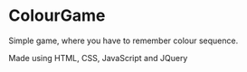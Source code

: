 # ColourGame
Simple game, where you have to remember colour sequence.

Made using HTML, CSS, JavaScript and JQuery
